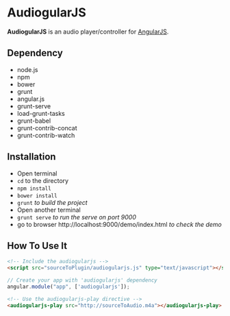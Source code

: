 # AudiogularJS

**AudiogularJS** is an audio player/controller for [AngularJS](http://angular.io).

## Dependency

- node.js
- npm
- bower
- grunt
- angular.js
- grunt-serve
- load-grunt-tasks
- grunt-babel
- grunt-contrib-concat
- grunt-contrib-watch
 
## Installation

- Open terminal
- `cd` to the directory
- `npm install`
- `bower install`
- `grunt` *to build the project*
- Open another terminal
- `grunt serve` *to run the serve on port 9000*
- go to browser http://localhost:9000/demo/index.html *to check the demo*

## How To Use It

```html
<!-- Include the audiogularjs -->
<script src="sourceToPlugin/audiogularjs.js" type="text/javascript"></script>
```

```javascript
// Create your app with 'audiogularjs' dependency
angular.module("app", ['audiogularjs']);
```

```html
<!-- Use the audiogularjs-play directive -->
<audiogularjs-play src="http://sourceToAudio.m4a"></audiogularjs-play>
```
